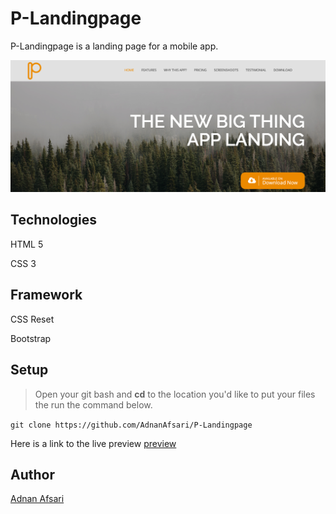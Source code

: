 # P-Landingpage

P-Landingpage is a landing page for a mobile app.

![ P-Landingpage](p.png " P-Landingpage")
## Technologies
HTML 5

CSS 3

## Framework
CSS Reset

Bootstrap

## Setup
> Open your git bash and **cd** to the location you'd like to put your files the run the command below.

`git clone https://github.com/AdnanAfsari/P-Landingpage`

Here is a link to the live preview [preview](https://raw.githack.com/AdnanAfsari/P-Landingpage/master/index.html)


## Author
[Adnan Afsari](https://github.com/AdnanAfsari)
